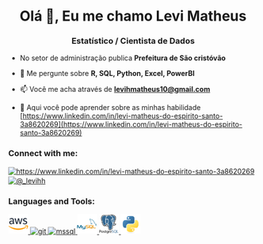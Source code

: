 <h1 align="center">Olá 👋, Eu me chamo Levi Matheus</h1>
<h3 align="center">Estatístico / Cientista de Dados</h3>

- No setor de administração publica **Prefeitura de São cristóvão**

- 💬 Me pergunte sobre **R, SQL, Python, Excel, PowerBI**

- 📫 Você me acha através de **levihmatheus10@gmail.com**

- 📄 Aqui você pode aprender sobre as minhas habilidade [https://www.linkedin.com/in/levi-matheus-do-espirito-santo-3a8620269](https://www.linkedin.com/in/levi-matheus-do-espirito-santo-3a8620269)

<h3 align="left">Connect with me:</h3>
<p align="left">
<a href="https://linkedin.com/in/https://www.linkedin.com/in/levi-matheus-do-espirito-santo-3a8620269" target="blank"><img align="center" src="https://raw.githubusercontent.com/rahuldkjain/github-profile-readme-generator/master/src/images/icons/Social/linked-in-alt.svg" alt="https://www.linkedin.com/in/levi-matheus-do-espirito-santo-3a8620269" height="30" width="40" /></a>
<a href="https://instagram.com/@_levihh" target="blank"><img align="center" src="https://raw.githubusercontent.com/rahuldkjain/github-profile-readme-generator/master/src/images/icons/Social/instagram.svg" alt="@_levihh" height="30" width="40" /></a>
</p>

<h3 align="left">Languages and Tools:</h3>
<p align="left"> <a href="https://aws.amazon.com" target="_blank" rel="noreferrer"> <img src="https://raw.githubusercontent.com/devicons/devicon/master/icons/amazonwebservices/amazonwebservices-original-wordmark.svg" alt="aws" width="40" height="40"/> </a> <a href="https://git-scm.com/" target="_blank" rel="noreferrer"> <img src="https://www.vectorlogo.zone/logos/git-scm/git-scm-icon.svg" alt="git" width="40" height="40"/> </a> <a href="https://www.microsoft.com/en-us/sql-server" target="_blank" rel="noreferrer"> <img src="https://www.svgrepo.com/show/303229/microsoft-sql-server-logo.svg" alt="mssql" width="40" height="40"/> </a> <a href="https://www.mysql.com/" target="_blank" rel="noreferrer"> <img src="https://raw.githubusercontent.com/devicons/devicon/master/icons/mysql/mysql-original-wordmark.svg" alt="mysql" width="40" height="40"/> </a> <a href="https://www.postgresql.org" target="_blank" rel="noreferrer"> <img src="https://raw.githubusercontent.com/devicons/devicon/master/icons/postgresql/postgresql-original-wordmark.svg" alt="postgresql" width="40" height="40"/> </a> <a href="https://www.python.org" target="_blank" rel="noreferrer"> <img src="https://raw.githubusercontent.com/devicons/devicon/master/icons/python/python-original.svg" alt="python" width="40" height="40"/> </a> </p>
